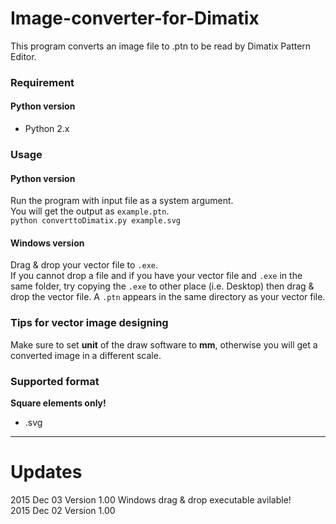 # Image-converter-for-Dimatix
This program converts an image file to .ptn to be read by Dimatix Pattern Editor.

### Requirement ###
#### Python version ####
+ Python 2.x

### Usage ###
#### Python version ####
Run the program with input file as a system argument.  
You will get the output as ``example.ptn``.  
    ``python converttoDimatix.py example.svg``
#### Windows version ####
Drag & drop your vector file to ``.exe``.  
If you cannot drop a file and if you have your vector file and ``.exe`` in the same folder, try copying the ``.exe`` to other place (i.e. Desktop) then drag & drop the vector file. A ``.ptn`` appears in the same directory as your vector file.

### Tips for vector image designing ###
Make sure to set **unit** of the draw software to **mm**, otherwise you will get a converted image in a different scale.

### Supported format ###
**Square elements only!**  
+ .svg

-----
# Updates
2015 Dec 03 Version 1.00 Windows drag & drop executable avilable!  
2015 Dec 02 Version 1.00
